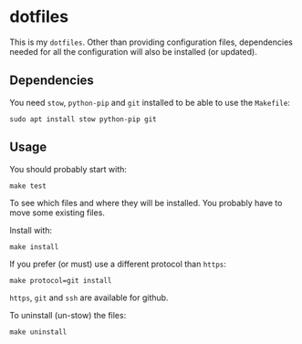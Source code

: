# dotfiles

This is my `dotfiles`. Other than providing configuration files, dependencies needed for all the configuration will also be installed (or updated).

## Dependencies
You need `stow`, `python-pip` and `git` installed to be able to use the `Makefile`:

    sudo apt install stow python-pip git

## Usage
You should probably start with:

    make test

To see which files and where they will be installed. You probably have to move some existing files.

Install with:

    make install

If you prefer (or must) use a different protocol than `https`:

    make protocol=git install

`https`, `git` and `ssh` are available for github.

To uninstall (un-stow) the files:

    make uninstall

